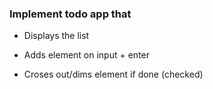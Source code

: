 
### Implement todo app that
 - Displays the list

 - Adds element on input + enter

- Croses out/dims element if done (checked)
